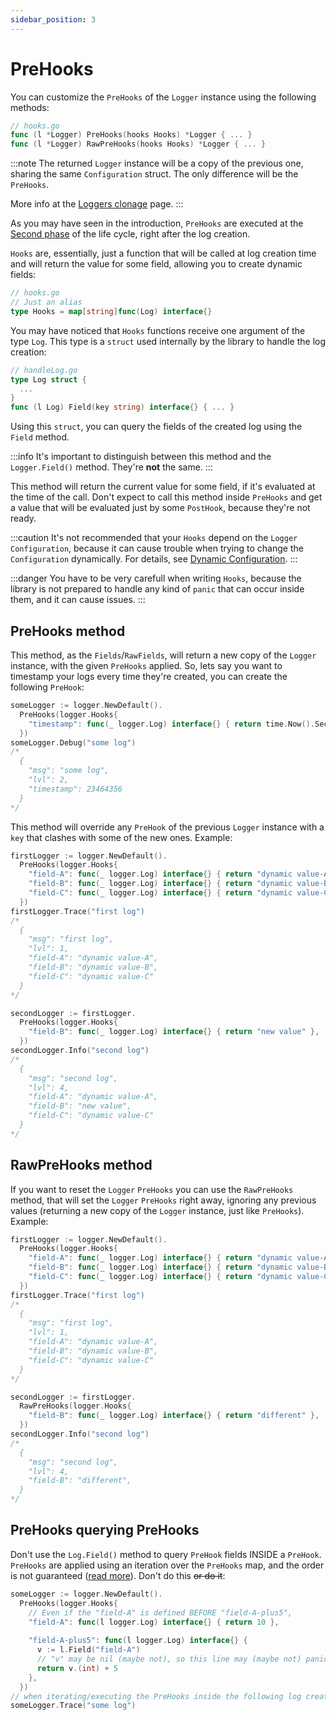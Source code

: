 ```yaml
---
sidebar_position: 3
---
```


# PreHooks

You can customize the `PreHooks` of the `Logger` instance using the following methods:

```go
// hooks.go
func (l *Logger) PreHooks(hooks Hooks) *Logger { ... }
func (l *Logger) RawPreHooks(hooks Hooks) *Logger { ... }
```

:::note
The returned `Logger` instance will be a copy of the previous one, sharing the same `Configuration` struct. The only difference will be the `PreHooks`. 

More info at the [Loggers clonage](../advanced/loggers_clonage.md) page.
:::

As you may have seen in the introduction, `PreHooks` are executed at the [Second phase](life_cycle.md#sync-phase-2-pre-handling) of the life cycle, right after the log creation.

`Hooks` are, essentially, just a function that will be called at log creation time and will return the value for some field, allowing you to create dynamic fields:

```go
// hooks.go
// Just an alias
type Hooks = map[string]func(Log) interface{}
```

You may have noticed that `Hooks` functions receive one argument of the type `Log`. This type is a `struct` used internally by the library to handle the log creation:

```go
// handleLog.go
type Log struct {
  ...
}
func (l Log) Field(key string) interface{} { ... }
```

Using this `struct`, you can query the fields of the created log using the `Field` method.

:::info
It's important to distinguish between this method and the `Logger.Field()` method. They're **not** the same.
:::

This method will return the current value for some field, if it's evaluated at the time of the call. Don't expect to call this method inside `PreHooks` and get a value that will be evaluated just by some `PostHook`, because they're not ready.

:::caution
It's not recommended that your `Hooks` depend on the `Logger` `Configuration`, because it can cause trouble when trying to change the `Configuration` dynamically. For details, see [Dynamic Configuration](../advanced/dynamic_config.md).
:::

:::danger
You have to be very carefull when writing `Hooks`, because the library is not prepared to handle any kind of `panic` that can occur inside them, and it can cause issues.
:::

## PreHooks method

This method, as the `Fields`/`RawFields`, will return a new copy of the `Logger` instance, with the given `PreHooks` applied. So, lets say you want to timestamp your logs every time they're created, you can create the following `PreHook`:

```go
someLogger := logger.NewDefault().
  PreHooks(logger.Hooks{
    "timestamp": func(_ logger.Log) interface{} { return time.Now().Second() },
  })
someLogger.Debug("some log")
/*
  {
    "msg": "some log",
    "lvl": 2,
    "timestamp": 23464356
  }
*/
```

This method will override any `PreHook` of the previous `Logger` instance with a `key` that clashes with some of the new ones. Example:

```go
firstLogger := logger.NewDefault().
  PreHooks(logger.Hooks{
    "field-A": func(_ logger.Log) interface{} { return "dynamic value-A" },
    "field-B": func(_ logger.Log) interface{} { return "dynamic value-B" },
    "field-C": func(_ logger.Log) interface{} { return "dynamic value-C" },
  })
firstLogger.Trace("first log")
/*
  {
    "msg": "first log",
    "lvl": 1,
    "field-A": "dynamic value-A",
    "field-B": "dynamic value-B",
    "field-C": "dynamic value-C"
  }
*/

secondLogger := firstLogger.
  PreHooks(logger.Hooks{
    "field-B": func(_ logger.Log) interface{} { return "new value" },
  })
secondLogger.Info("second log")
/*
  {
    "msg": "second log",
    "lvl": 4,
    "field-A": "dynamic value-A",
    "field-B": "new value",
    "field-C": "dynamic value-C"
  }
*/
```

## RawPreHooks method

If you want to reset the `Logger` `PreHooks` you can use the `RawPreHooks` method, that will set the `Logger` `PreHooks` right away, ignoring any previous values (returning a new copy of the `Logger` instance, just like `PreHooks`). Example:

```go
firstLogger := logger.NewDefault().
  PreHooks(logger.Hooks{
    "field-A": func(_ logger.Log) interface{} { return "dynamic value-A" },
    "field-B": func(_ logger.Log) interface{} { return "dynamic value-B" },
    "field-C": func(_ logger.Log) interface{} { return "dynamic value-C" },
  })
firstLogger.Trace("first log")
/*
  {
    "msg": "first log",
    "lvl": 1,
    "field-A": "dynamic value-A",
    "field-B": "dynamic value-B",
    "field-C": "dynamic value-C"
  }
*/

secondLogger := firstLogger.
  RawPreHooks(logger.Hooks{
    "field-B": func(_ logger.Log) interface{} { return "different" },
  })
secondLogger.Info("second log")
/*
  {
    "msg": "second log",
    "lvl": 4,
    "field-B": "different",
  }
*/
```

## PreHooks querying PreHooks

Don't use the `Log.Field()` method to query `PreHook` fields INSIDE a `PreHook`. `PreHooks` are applied using an iteration over the `PreHooks` map, and the order is not guaranteed ([read more](https://golangdocs.com/golang-iterate-over-a-map)). Don't do this ~~or do it~~:

```go
someLogger := logger.NewDefault().
  PreHooks(logger.Hooks{
    // Even if the "field-A" is defined BEFORE "field-A-plus5",
    "field-A": func(l logger.Log) interface{} { return 10 },
    
    "field-A-plus5": func(l logger.Log) interface{} {
      v := l.Field("field-A")
      // "v" may be nil (maybe not), so this line may (maybe not) panic
      return v.(int) + 5
    },
  })
// when iterating/executing the PreHooks inside the following log creation
someLogger.Trace("some log")
```
